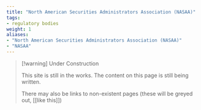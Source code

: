 ```yaml
---
title: "North American Securities Administrators Association (NASAA)"
tags:
- regulatory bodies
weight: 1
aliases:
- "North American Securities Administrators Association (NASAA)"
- "NASAA"
---
```


> [!warning] Under Construction
> 
> This site is still in the works. The content on this page is still being written. 
> 
> There may also be links to non-existent pages (these will be greyed out, [[like this]])